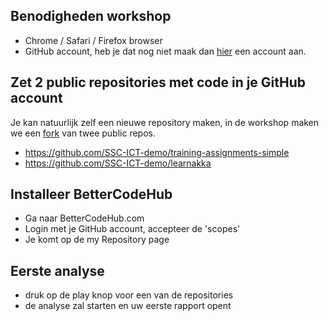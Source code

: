 ## Benodigheden workshop
- Chrome / Safari / Firefox browser
- GitHub account, heb je dat nog niet maak dan [hier](https://github.com/join?source=header-home) een account  aan.

## Zet 2 public repositories met code in je GitHub account
Je kan natuurlijk zelf een nieuwe repository maken, in de workshop maken we een [fork](https://help.github.com/articles/fork-a-repo/) van twee public repos.

- https://github.com/SSC-ICT-demo/training-assignments-simple
- https://github.com/SSC-ICT-demo/learnakka

## Installeer BetterCodeHub
- Ga naar BetterCodeHub.com 
- Login met je GitHub account, accepteer de 'scopes'
- Je komt op de my Repository page

## Eerste analyse
- druk op de play knop voor een van de repositories
- de analyse zal starten en uw eerste rapport opent




